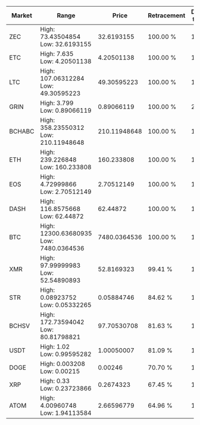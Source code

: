 | Market | Range | Price| Retracement | Doubles to 50% |
| --- | --- | --- | --- | --- |
| ZEC | High: 73.43504854<br />Low: 32.6193155 | 32.6193155 | 100.00 % | 1.63 |
| ETC | High: 7.635<br />Low: 4.20501138 | 4.20501138 | 100.00 % | 1.41 |
| LTC | High: 107.06312284<br />Low: 49.30595223 | 49.30595223 | 100.00 % | 1.59 |
| GRIN | High: 3.799<br />Low: 0.89066119 | 0.89066119 | 100.00 % | 2.63 |
| BCHABC | High: 358.23550312<br />Low: 210.11948648 | 210.11948648 | 100.00 % | 1.35 |
| ETH | High: 239.226848<br />Low: 160.233808 | 160.233808 | 100.00 % | 1.25 |
| EOS | High: 4.72999866<br />Low: 2.70512149 | 2.70512149 | 100.00 % | 1.37 |
| DASH | High: 116.8575668<br />Low: 62.44872 | 62.44872 | 100.00 % | 1.44 |
| BTC | High: 12300.63680935<br />Low: 7480.0364536 | 7480.0364536 | 100.00 % | 1.32 |
| XMR | High: 97.99999983<br />Low: 52.54890893 | 52.8169323 | 99.41 % | 1.43 |
| STR | High: 0.08923752<br />Low: 0.05332265 | 0.05884746 | 84.62 % | 1.21 |
| BCHSV | High: 172.73594042<br />Low: 80.81798821 | 97.70530708 | 81.63 % | 1.30 |
| USDT | High: 1.02<br />Low: 0.99595282 | 1.00050007 | 81.09 % | 1.01 |
| DOGE | High: 0.003208<br />Low: 0.00215 | 0.00246 | 70.70 % | 1.09 |
| XRP | High: 0.33<br />Low: 0.23723866 | 0.2674323 | 67.45 % | 1.06 |
| ATOM | High: 4.00960748<br />Low: 1.94113584 | 2.66596779 | 64.96 % | 1.12 |
